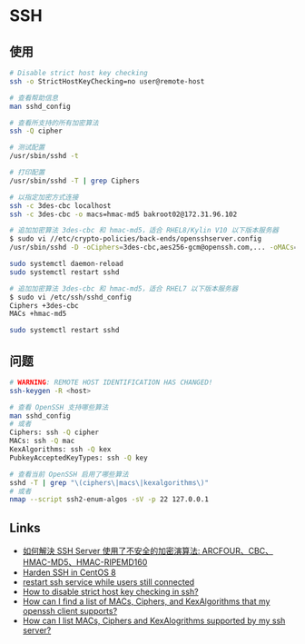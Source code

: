 # SSH

## 使用

```sh
# Disable strict host key checking
ssh -o StrictHostKeyChecking=no user@remote-host 

# 查看帮助信息
man sshd_config 

# 查看所支持的所有加密算法
ssh -Q cipher

# 测试配置
/usr/sbin/sshd -t

# 打印配置
/usr/sbin/sshd -T | grep Ciphers

# 以指定加密方式连接
ssh -c 3des-cbc localhost
ssh -c 3des-cbc -o macs=hmac-md5 bakroot02@172.31.96.102

# 追加加密算法 3des-cbc 和 hmac-md5，适合 RHEL8/Kylin V10 以下版本服务器
$ sudo vi //etc/crypto-policies/back-ends/opensshserver.config
/usr/sbin/sshd -D -oCiphers=3des-cbc,aes256-gcm@openssh.com,... -oMACs=hmac-md5,hmac-sha2-256-etm@openssh.com,...

sudo systemctl daemon-reload
sudo systemctl restart sshd

# 追加加密算法 3des-cbc 和 hmac-md5，适合 RHEL7 以下版本服务器
$ sudo vi /etc/ssh/sshd_config 
Ciphers +3des-cbc
MACs +hmac-md5

sudo systemctl restart sshd
```

## 问题

```sh
# WARNING: REMOTE HOST IDENTIFICATION HAS CHANGED!
ssh-keygen -R <host>

# 查看 OpenSSH 支持哪些算法
man sshd_config 
# 或者
Ciphers: ssh -Q cipher
MACs: ssh -Q mac
KexAlgorithms: ssh -Q kex
PubkeyAcceptedKeyTypes: ssh -Q key

# 查看当前 OpenSSH 启用了哪些算法
sshd -T | grep "\(ciphers\|macs\|kexalgorithms\)"
# 或者
nmap --script ssh2-enum-algos -sV -p 22 127.0.0.1
```

## Links

- [如何解決 SSH Server 使用了不安全的加密演算法: ARCFOUR、CBC、HMAC-MD5、HMAC-RIPEMD160](http://www.vixual.net/blog/archives/64)
- [Harden SSH in CentOS 8](https://forums.centos.org/viewtopic.php?t=72948)
- [restart ssh service while users still connected](https://community.spiceworks.com/topic/2091374-restart-ssh-service-while-users-still-connected)
- [How to disable strict host key checking in ssh?](https://askubuntu.com/questions/87449/how-to-disable-strict-host-key-checking-in-ssh)
- [How can I find a list of MACs, Ciphers, and KexAlgorithms that my openssh client supports?](https://superuser.com/questions/868998/how-can-i-find-a-list-of-macs-ciphers-and-kexalgorithms-that-my-openssh-client)
- [How can I list MACs, Ciphers and KexAlogrithms supported by my ssh server?](https://serverfault.com/questions/735176/how-can-i-list-macs-ciphers-and-kexalogrithms-supported-by-my-ssh-server/735288#735288)
